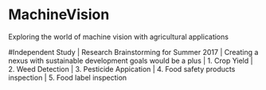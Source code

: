 # MachineVision
Exploring the world of machine vision with agricultural applications

#Independent Study 
| Research Brainstorming for Summer 2017
| Creating a nexus with sustainable development goals would be a plus
| 1. Crop Yield
| 2. Weed Detection
| 3. Pesticide Appication
| 4. Food safety products inspection
| 5. Food label inspection
